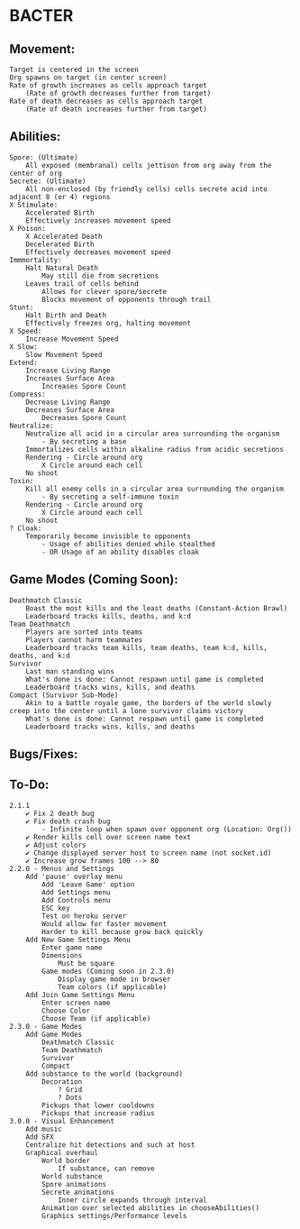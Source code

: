 # BACTER

## Movement:
	Target is centered in the screen
	Org spawns on target (in center screen)
	Rate of growth increases as cells approach target
		(Rate of growth decreases further from target)
	Rate of death decreases as cells approach target
		(Rate of death increases further from target)

## Abilities:
	Spore: (Ultimate)
		All exposed (membranal) cells jettison from org away from the center of org
	Secrete: (Ultimate)
		All non-enclosed (by friendly cells) cells secrete acid into adjacent 8 (or 4) regions
	X Stimulate:
		Accelerated Birth
		Effectively increases movement speed
	X Poison:
		X Accelerated Death
		Decelerated Birth
		Effectively decreases movement speed
	Immmortality:
		Halt Natural Death
			May still die from secretions
		Leaves trail of cells behind
			Allows for clever spore/secrete
			Blocks movement of opponents through trail
	Stunt:
		Halt Birth and Death
		Effectively freezes org, halting movement
	X Speed:
		Increase Movement Speed
	X Slow:
		Slow Movement Speed
	Extend:
		Increase Living Range
		Increases Surface Area
			Increases Spore Count
	Compress:
		Decrease Living Range
		Decreases Surface Area
			Decreases Spore Count
	Neutralize:
		Neutralize all acid in a circular area surrounding the organism
			- By secreting a base
		Immortalizes cells within alkaline radius from acidic secretions
		Rendering - Circle around org
			X Circle around each cell
		No shoot
	Toxin: 
		Kill all enemy cells in a circular area surrounding the organism
			- By secreting a self-immune toxin
		Rendering - Circle around org
			X Circle around each cell
		No shoot
	? Cloak:
		Temporarily become invisible to opponents
			- Usage of abilities denied while stealthed
			- OR Usage of an ability disables cloak

## Game Modes (Coming Soon):
	Deathmatch Classic
		Boast the most kills and the least deaths (Constant-Action Brawl)
		Leaderboard tracks kills, deaths, and k:d
	Team Deathmatch
		Players are sorted into teams
		Players cannot harm teammates
		Leaderboard tracks team kills, team deaths, team k:d, kills, deaths, and k:d
	Survivor
		Last man standing wins
		What's done is done: Cannot respawn until game is completed
		Leaderboard tracks wins, kills, and deaths
	Compact (Survivor Sub-Mode)
		Akin to a battle royale game, the borders of the world slowly creep into the center until a lone survivor claims victory
		What's done is done: Cannot respawn until game is completed
		Leaderboard tracks wins, kills, and deaths

## Bugs/Fixes:

## To-Do:
	2.1.1
		✔ Fix 2 death bug
		✔ Fix death crash bug
			- Infinite loop when spawn over opponent org (Location: Org())
		✔ Render kills cell over screen name text
		✔ Adjust colors
		✔ Change displayed server host to screen name (not socket.id)
		✔ Increase grow frames 100 --> 80
	2.2.0 - Menus and Settings
		Add 'pause' overlay menu
			Add 'Leave Game' option
			Add Settings menu
			Add Controls menu
			ESC key
			Test on heroku server
			Would allow for faster movement
			Harder to kill because grow back quickly
		Add New Game Settings Menu
			Enter game name
			Dimensions
				Must be square
			Game modes (Coming soon in 2.3.0)
				Display game mode in browser
				Team colors (if applicable)
		Add Join Game Settings Menu
			Enter screen name
			Choose Color
			Choose Team (if applicable)
	2.3.0 - Game Modes
		Add Game Modes
			Deathmatch Classic
			Team Deathmatch
			Survivor
			Compact
		Add substance to the world (background)
			Decoration
				? Grid
				? Dots
			Pickups that lower cooldowns
			Pickups that increase radius
	3.0.0 - Visual Enhancement
		Add music
		Add SFX
		Centralize hit detections and such at host
		Graphical overhaul
			World border
				If substance, can remove
			World substance
			Spore animations
			Secrete animations
				Inner circle expands through interval
			Animation over selected abilities in chooseAbilities()
			Graphics settings/Performance levels